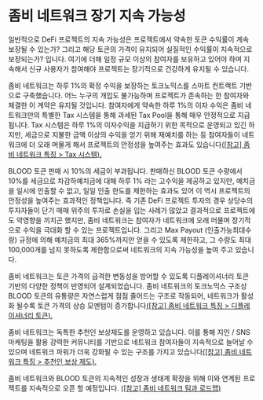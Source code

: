 # 좀비 네트워크 장기 지속 가능성

일반적으로 DeFi 프로젝트의 지속 가능성은 프로젝트에서 약속한 토큰 수익률이 계속 보장될 수 있는가? 그리고 해당 토큰의 가격이 유지되어 실질적인 수익률이 지속적으로 보장되는가? 입니다. 여기에 더해 일정 규모 이상의 참여자를 보유하고 있어야 하며 지속해서 신규 사용자가 참여해야 프로젝트는 장기적으로 건강하게 유지될 수 있습니다.

좀비 네트워크는 하루 1%의 확정 수익을 보장하는 토크노믹스를 스마트 컨트랙트 기반으로 구축했습니다. 어느 누구의 개입도 불가능하며 프로젝트가 존속하는 한 참여자와 체결한 이 계약은 유지될 것입니다. 참여자에게 약속한 하루 1%의 이자 수익은 좀비 네트워크만의 특별한 Tax 시스템을 통해 과세된 Tax Pool을 통해 매우 안정적으로 지급됩니다. Tax 시스템은 하루 1%의 이자수익을 지급하기 위한 목적으로 운영되고 있긴 하지만, 세금으로 지불한 금액 이상의 수익을 얻기 위해 재예치를 하는 등 참여자들이 네트워크에 더 오래 머물게 해서 프로젝트의 안정성을 높여주는 효과도 있습니다[(\[참고\] 좀비 네트워크 특징 > Tax 시스템).](../undefined-1/tax-whale-tax.md)

BLOOD 토큰 판매 시 10%의 세금이 부과됩니다. 판매하신 BLOOD 토큰 수량에서 10%를 세금으로 차감하예치금에 대해 하루 1% 라는 고수익을 제공하고 있지만, 예치금을 일시에 인출할 수 없고, 일일 인출 한도를 제한하는 효과도 있어 이 역시 프로젝트의 안정성을 높여주는 효과적인 정책입니다. 즉 기존 DeFi 프로젝트 투자의 경우 상당수의 투자자들이 단기 매매 위주의 투자로 손실을 입는 사례가 많았고 결과적으로 프로젝트에도 악영향을 끼치곤 했지만, 좀비 네트워크는 참여자가 네트워크에 오래 머물며 장기적으로 수익을 극대화 할 수 있는 프로젝트입니다. 그리고 Max Payout (인출가능최대수량) 규정에 의해 예치금의 최대 365%까지만 얻을 수 있도록 제한하고, 그 수량도 최대 100,000개를 넘지 못하도록 제한함으로써 네트워크의 지속 가능성을 높여 주고 있습니다.

좀비 네트워크는 토큰 가격의 급격한 변동성을 방어할 수 있도록 디플레이셔너리 토큰 기반의 다양한 정책이 반영되어 설계되었습니다. 좀비 네트워크의 토크노믹스 구조상 BLOOD 토큰의 유통량은 자연스럽게 점점 줄어드는 구조로 작동되어, 네트워크가 활성화 될수록 토큰 가격의 상승 모멘텀이 증가합니다[(\[참고\] 좀비 네트워크 특징 > 디플레이셔너리 토큰).](../undefined-1/undefined.md)

좀비 네트워크는 독특한 추천인 보상제도를 운영하고 있습니다. 이를 통해 지인 / SNS 마케팅을 활용 강력한 커뮤니티를 기반으로 네트워크 참여자들이 지속적으로 늘어날 수 있으며 네트워크 파워가 더욱 강화될 수 있는 구조를 가지고 있습니다[(\[참고\] 좀비 네트워크 특징 > 추천인 보상 제도).](../undefined-1/undefined-1.md)

좀비 네트워크와 BLOOD 토큰의 지속적인 성장과 생태계 확장을 위해 이와 연계된 프로젝트를 지속적으로 오픈 할 예정입니다. [(\[참고\] 좀비 네트워크 팀과 로드맵)](../undefined-4/undefined.md)
